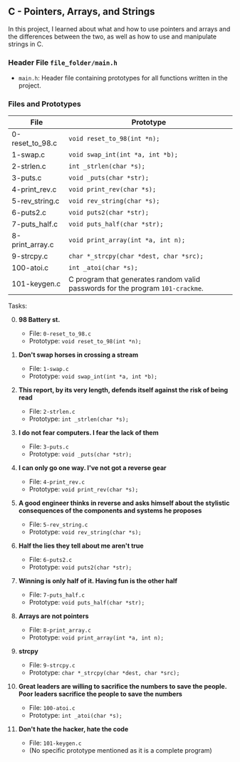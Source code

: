 ## C - Pointers, Arrays, and Strings

In this project, I learned about what and how to use pointers and arrays and the differences between the two, as well as how to use and manipulate strings in C.

### Header File `file_folder/main.h`

- `main.h`: Header file containing prototypes for all functions written in the project.

### Files and Prototypes

File | Prototype
---- | ---------
0-reset_to_98.c | `void reset_to_98(int *n);`
1-swap.c | `void swap_int(int *a, int *b);`
2-strlen.c | `int _strlen(char *s);`
3-puts.c | `void _puts(char *str);`
4-print_rev.c | `void print_rev(char *s);`
5-rev_string.c | `void rev_string(char *s);`
6-puts2.c | `void puts2(char *str);`
7-puts_half.c | `void puts_half(char *str);`
8-print_array.c | `void print_array(int *a, int n);`
9-strcpy.c | `char *_strcpy(char *dest, char *src);`
100-atoi.c | `int _atoi(char *s);`
101-keygen.c | C program that generates random valid passwords for the program `101-crackme`.

Tasks:

0. **98 Battery st.**
   - File: `0-reset_to_98.c`
   - Prototype: `void reset_to_98(int *n);`

1. **Don't swap horses in crossing a stream**
   - File: `1-swap.c`
   - Prototype: `void swap_int(int *a, int *b);`

2. **This report, by its very length, defends itself against the risk of being read**
   - File: `2-strlen.c`
   - Prototype: `int _strlen(char *s);`

3. **I do not fear computers. I fear the lack of them**
   - File: `3-puts.c`
   - Prototype: `void _puts(char *str);`

4. **I can only go one way. I've not got a reverse gear**
   - File: `4-print_rev.c`
   - Prototype: `void print_rev(char *s);`

5. **A good engineer thinks in reverse and asks himself about the stylistic consequences of the components and systems he proposes**
   - File: `5-rev_string.c`
   - Prototype: `void rev_string(char *s);`

6. **Half the lies they tell about me aren't true**
   - File: `6-puts2.c`
   - Prototype: `void puts2(char *str);`

7. **Winning is only half of it. Having fun is the other half**
   - File: `7-puts_half.c`
   - Prototype: `void puts_half(char *str);`

8. **Arrays are not pointers**
   - File: `8-print_array.c`
   - Prototype: `void print_array(int *a, int n);`

9. **strcpy**
   - File: `9-strcpy.c`
   - Prototype: `char *_strcpy(char *dest, char *src);`

10. **Great leaders are willing to sacrifice the numbers to save the people. Poor leaders sacrifice the people to save the numbers**
    - File: `100-atoi.c`
    - Prototype: `int _atoi(char *s);`

11. **Don't hate the hacker, hate the code**
    - File: `101-keygen.c`
    - (No specific prototype mentioned as it is a complete program)


